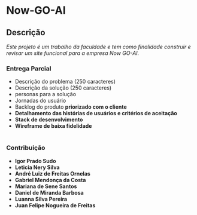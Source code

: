 # Now-GO-AI

## Descrição
_Este projeto é um trabalho da faculdade e tem como finalidade construir e revisar um site funcional para a empresa Now GO-AI.
<br>_

### Entrega Parcial
- Descrição do problema (250 caracteres)
- Descrição da solução (250 caracteres)
- personas para a solução
- Jornadas do usuário
- Backlog do produto <b>priorizado<b> com o cliente
- Detalhamento das histórias de usuários e critérios de aceitação
- Stack de desenvolvimento
- Wireframe de baixa fidelidade
<br><br>

### Contribuição
- Igor Prado Sudo
- Leticia Nery Silva
- André Luiz de Freitas Ornelas
- Gabriel Mendonça da Costa
- Mariana de Sene Santos
- Daniel de Miranda Barbosa
- Luanna Silva Pereira
- Juan Felipe Nogueira de Freitas
